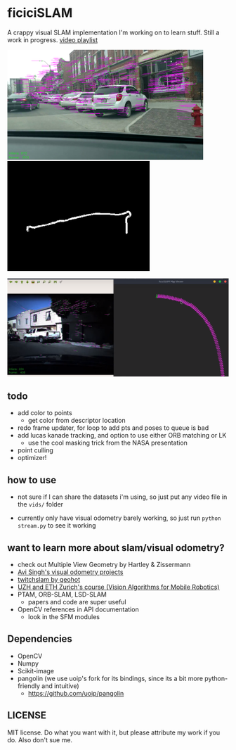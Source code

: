 # ficiciSLAM

A crappy visual SLAM implementation I'm working on to learn stuff. Still a work in progress.
[video playlist](https://www.youtube.com/playlist?list=PLz9N52s5FSIUFNoLjyNy_9EW42Ngy6ipn)

<p float="left">
  <img src="resources/scene.png" height="250" />
  <img src="resources/vo.png" height="250" />
</p>

![img](resources/2.png)

## todo
   - add color to points
     - get color from descriptor location
   - redo frame updater, for loop to add pts and poses to queue is bad
   - add lucas kanade tracking, and option to use either ORB matching or LK
      - use the cool masking trick from the NASA presentation
   - point culling
   - optimizer!

## how to use
   - not sure if I can share the datasets i'm using, so just put any video file in the `vids/` folder

   - currently only have visual odometry barely working, so just run `python stream.py` to see it working

want to learn more about slam/visual odometry?
---
   - check out Multiple View Geometry by Hartley & Zissermann
   - [Avi Singh's visual odometry projects](https://github.com/avisingh599/mono-vo)
   - [twitchslam by geohot](https://github.com/geohot/twitchslam)
   - [UZH and ETH Zurich's course (Vision Algorithms for Mobile Robotics)](https://web.archive.org/web/20171231011504/http://rpg.ifi.uzh.ch/teaching.html)
   - PTAM, ORB-SLAM, LSD-SLAM
     - papers and code are super useful
   - OpenCV references in API documentation
     - look in the SFM modules

## Dependencies
   - OpenCV
   - Numpy
   - Scikit-image
   - pangolin (we use uoip's fork for its bindings, since its a bit more python-friendly and intuitive)
      - https://github.com/uoip/pangolin

## LICENSE

MIT license. Do what you want with it, but please attribute my work if you do. Also don't sue me.
